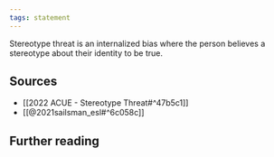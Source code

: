 ```yaml
---
tags: statement
---
```

Stereotype threat is an internalized bias where the person believes a stereotype about their identity to be true.

## Sources
-  [[2022 ACUE - Stereotype Threat#^47b5c1]]
- [[@2021sailsman_esl#^6c058c]]
## Further reading
